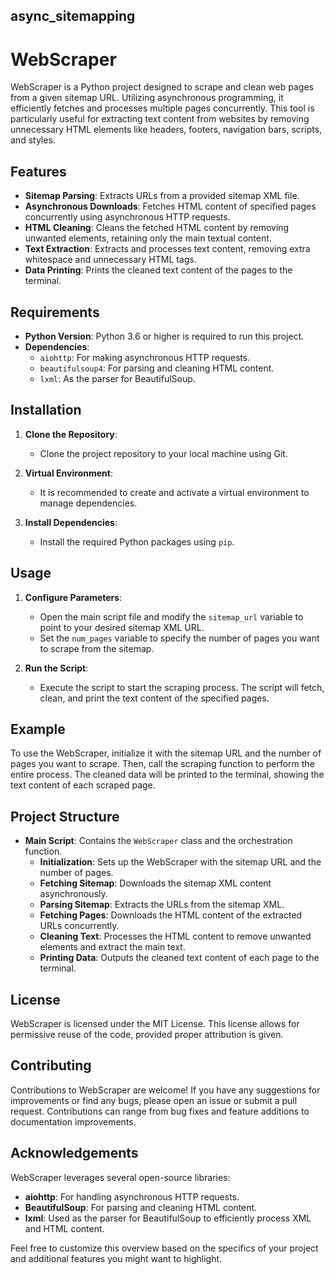 ## async_sitemapping
# WebScraper

WebScraper is a Python project designed to scrape and clean web pages from a given sitemap URL. Utilizing asynchronous programming, it efficiently fetches and processes multiple pages concurrently. This tool is particularly useful for extracting text content from websites by removing unnecessary HTML elements like headers, footers, navigation bars, scripts, and styles.

## Features

- **Sitemap Parsing**: Extracts URLs from a provided sitemap XML file.
- **Asynchronous Downloads**: Fetches HTML content of specified pages concurrently using asynchronous HTTP requests.
- **HTML Cleaning**: Cleans the fetched HTML content by removing unwanted elements, retaining only the main textual content.
- **Text Extraction**: Extracts and processes text content, removing extra whitespace and unnecessary HTML tags.
- **Data Printing**: Prints the cleaned text content of the pages to the terminal.

## Requirements

- **Python Version**: Python 3.6 or higher is required to run this project.
- **Dependencies**:
  - `aiohttp`: For making asynchronous HTTP requests.
  - `beautifulsoup4`: For parsing and cleaning HTML content.
  - `lxml`: As the parser for BeautifulSoup.

## Installation

1. **Clone the Repository**:
   - Clone the project repository to your local machine using Git.

2. **Virtual Environment**:
   - It is recommended to create and activate a virtual environment to manage dependencies.
   
3. **Install Dependencies**:
   - Install the required Python packages using `pip`.

## Usage

1. **Configure Parameters**:
   - Open the main script file and modify the `sitemap_url` variable to point to your desired sitemap XML URL.
   - Set the `num_pages` variable to specify the number of pages you want to scrape from the sitemap.

2. **Run the Script**:
   - Execute the script to start the scraping process. The script will fetch, clean, and print the text content of the specified pages.

## Example

To use the WebScraper, initialize it with the sitemap URL and the number of pages you want to scrape. Then, call the scraping function to perform the entire process. The cleaned data will be printed to the terminal, showing the text content of each scraped page.

## Project Structure

- **Main Script**: Contains the `WebScraper` class and the orchestration function.
  - **Initialization**: Sets up the WebScraper with the sitemap URL and the number of pages.
  - **Fetching Sitemap**: Downloads the sitemap XML content asynchronously.
  - **Parsing Sitemap**: Extracts the URLs from the sitemap XML.
  - **Fetching Pages**: Downloads the HTML content of the extracted URLs concurrently.
  - **Cleaning Text**: Processes the HTML content to remove unwanted elements and extract the main text.
  - **Printing Data**: Outputs the cleaned text content of each page to the terminal.

## License

WebScraper is licensed under the MIT License. This license allows for permissive reuse of the code, provided proper attribution is given.

## Contributing

Contributions to WebScraper are welcome! If you have any suggestions for improvements or find any bugs, please open an issue or submit a pull request. Contributions can range from bug fixes and feature additions to documentation improvements.

## Acknowledgements

WebScraper leverages several open-source libraries:
- **aiohttp**: For handling asynchronous HTTP requests.
- **BeautifulSoup**: For parsing and cleaning HTML content.
- **lxml**: Used as the parser for BeautifulSoup to efficiently process XML and HTML content.

Feel free to customize this overview based on the specifics of your project and additional features you might want to highlight.
